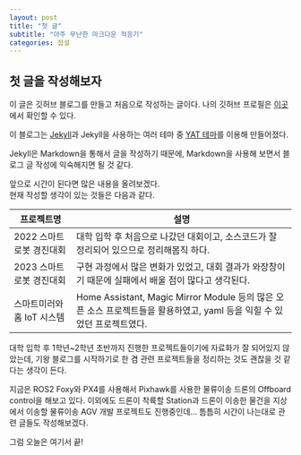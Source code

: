 ```yaml
---
layout: post
title: "첫 글"
subtitle: "아주 무난한 마크다운 적응기"
categories: 잡설
---
```


## 첫 글을 작성해보자
이 글은 깃허브 블로그를 만들고 처음으로 작성하는 글이다. 나의 깃허브 프로필은 [이곳][1]에서 확인할 수 있다.

이 블로그는 [Jekyll][2]과 Jekyll을 사용하는 여러 테마 중 [YAT 테마][3]를 이용해 만들어졌다.

Jekyll은 Markdown을 통해서 글을 작성하기 때문에, Markdown을 사용해 보면서 블로그 글 작성에 익숙해지면 될 것 같다.

앞으로 시간이 된다면 많은 내용을 올려보겠다.  
현재 작성할 생각이 있는 것들은 다음과 같다.

|프로젝트명|설명|
|--|--|
|2022 스마트로봇 경진대회|대학 입학 후 처음으로 나갔던 대회이고, 소스코드가 잘 정리되어 있으므로 정리해봄직 하다.|
|2023 스마트로봇 경진대회|구현 과정에서 많은 변화가 있었고, 대회 결과가 와장창이기 때문에 실패에서 배울 점이 많다고 생각된다.|
|스마트미러와 홈 IoT 시스템|Home Assistant, Magic Mirror Module 등의 많은 오픈 소스 프로젝트들을 활용하였고, yaml 등을 익힐 수 있었던 프로젝트였다.|  

대학 입학 후 1학년~2학년 초반까지 진행한 프로젝트들이기에 자료화가 잘 되어있지 않았는데, 기왕 블로그를 시작하기로 한 겸 관련 프로젝트들을 정리하는 것도 괜찮을 것 같다는 생각이 든다.

지금은 ROS2 Foxy와 PX4를 사용해서 Pixhawk를 사용한 물류이송 드론의 Offboard control을 해보고 있다. 이외에도 드론이 착륙할 Station과 드론이 이송한 물건을 지상에서 이송할 물류이송 AGV 개발 프로젝트도 진행중인데... 틈틈히 시간이 나는대로 관련 글들도 작성해보겠다.

그럼 오늘은 여기서 끝!

[1]: https://github.com/stop16
[2]: https://jekyllrb.com/
[3]: https://github.com/jeffreytse/jekyll-theme-yat